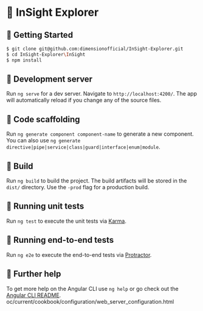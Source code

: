 💎 InSight Explorer
========================


📌 Getting Started
------------

```bash
$ git clone git@github.com:dimensionofficial/InSight-Explorer.git
$ cd InSight-Explorer\InSight
$ npm install
```

📌 Development server
------------

Run `ng serve` for a dev server. Navigate to `http://localhost:4200/`. The app will automatically reload if you change any of the source files.


📌 Code scaffolding
------------

Run `ng generate component component-name` to generate a new component. You can also use `ng generate directive|pipe|service|class|guard|interface|enum|module`.

📌 Build
------------

Run `ng build` to build the project. The build artifacts will be stored in the `dist/` directory. Use the `-prod` flag for a production build.

📌 Running unit tests
------------

Run `ng test` to execute the unit tests via [Karma](https://karma-runner.github.io).

📌 Running end-to-end tests
------------

Run `ng e2e` to execute the end-to-end tests via [Protractor](http://www.protractortest.org/).

📌 Further help
------------

To get more help on the Angular CLI use `ng help` or go check out the [Angular CLI README](https://github.com/angular/angular-cli/blob/master/README.md).
oc/current/cookbook/configuration/web_server_configuration.html
